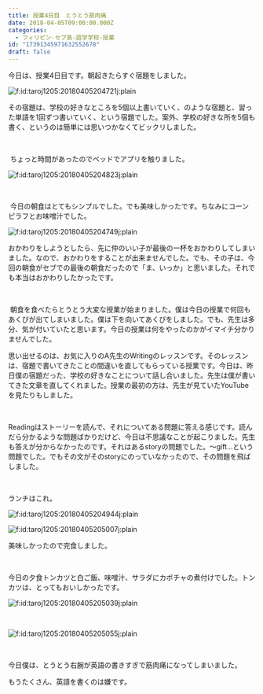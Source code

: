 ```yaml
---
title: 授業4日目　とうとう筋肉痛
date: 2018-04-05T09:00:00.000Z
categories:
  - フィリピン-セブ島-語学学校-授業
id: "17391345971632552678"
draft: false
---
```

<p>今日は、授業4日目です。朝起きたらすぐ宿題をしました。</p>
<p><img class="hatena-fotolife" title="f:id:taroj1205:20180405204721j:plain" src="https://cdn-ak.f.st-hatena.com/images/fotolife/t/taroj1205/20180405/20180405204721.jpg" alt="f:id:taroj1205:20180405204721j:plain" /></p>
<p>その宿題は、学校の好きなところを5個以上書いていく、のような宿題と、習った単語を1回ずつ書いていく、という宿題でした。案外、学校の好きな所を5個も書く、というのは簡単には思いつかなくてビックリしました。</p>
<p> </p>
<p> ちょっと時間があったのでベッドでアプリを触りました。</p>
<p><img class="hatena-fotolife" title="f:id:taroj1205:20180405204823j:plain" src="https://cdn-ak.f.st-hatena.com/images/fotolife/t/taroj1205/20180405/20180405204823.jpg" alt="f:id:taroj1205:20180405204823j:plain" /></p>
<p> </p>
<p> 今日の朝食はとてもシンプルでした。でも美味しかったです。ちなみにコーンピラフとお味噌汁でした。</p>
<p><img class="hatena-fotolife" title="f:id:taroj1205:20180405204749j:plain" src="https://cdn-ak.f.st-hatena.com/images/fotolife/t/taroj1205/20180405/20180405204749.jpg" alt="f:id:taroj1205:20180405204749j:plain" /></p>
<p>おかわりをしようとしたら、先に仲のいい子が最後の一杯をおかわりしてしまいました。なので、おかわりをすることが出来ませんでした。でも、その子は、今回の朝食がセブでの最後の朝食だったので「ま、いっか」と思いました。それでも本当はおかわりしたかったです。</p>
<p> </p>
<p> 朝食を食べたらとうとう大変な授業が始まりました。僕は今日の授業で何回もあくびが出てしまいました。僕は下を向いてあくびをしました。でも、先生は多分、気が付いていたと思います。今日の授業は何をやったのかがイマイチ分かりませんでした。 </p>
<p>思い出せるのは、お気に入りのA先生のWritingのレッスンです。そのレッスンは、宿題で書いてきたことの間違いを直してもらっている授業です。今日は、昨日僕の宿題だった、学校の好きなことについて話し合いました。先生は僕が書いてきた文章を直してくれました。授業の最初の方は、先生が見ていたYouTubeを見たりもしました。</p>
<p> </p>
<p>Readingはストーリーを読んで、それについてある問題に答える感じです。読んだら分かるような問題ばかりだけど、今日は不思議なことが起こりました。先生も答えが分からなかったのです。それはあるstoryの問題でした。～gift…という問題でした。でもその文がそのstoryにのっていなかったので、その問題を飛ばしました。</p>
<p> </p>
<p>ランチはこれ。</p>
<p><img class="hatena-fotolife" title="f:id:taroj1205:20180405204944j:plain" src="https://cdn-ak.f.st-hatena.com/images/fotolife/t/taroj1205/20180405/20180405204944.jpg" alt="f:id:taroj1205:20180405204944j:plain" /></p>
<p><img class="hatena-fotolife" title="f:id:taroj1205:20180405205007j:plain" src="https://cdn-ak.f.st-hatena.com/images/fotolife/t/taroj1205/20180405/20180405205007.jpg" alt="f:id:taroj1205:20180405205007j:plain" /></p>
<p>美味しかったので完食しました。</p>
<p> </p>
<p>今日の夕食トンカツと白ご飯、味噌汁、サラダにカボチャの煮付けでした。トンカツは、とってもおいしかったです。</p>
<p><img class="hatena-fotolife" title="f:id:taroj1205:20180405205039j:plain" src="https://cdn-ak.f.st-hatena.com/images/fotolife/t/taroj1205/20180405/20180405205039.jpg" alt="f:id:taroj1205:20180405205039j:plain" /></p>
<p> </p>
<p><img class="hatena-fotolife" title="f:id:taroj1205:20180405205055j:plain" src="https://cdn-ak.f.st-hatena.com/images/fotolife/t/taroj1205/20180405/20180405205055.jpg" alt="f:id:taroj1205:20180405205055j:plain" /></p>
<p> </p>
<p>今日僕は、とうとう右腕が英語の書きすぎで筋肉痛になってしまいました。</p>
<p>もうたくさん、英語を書くのは嫌です。</p>
<p> 　</p>
